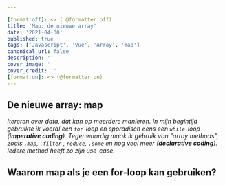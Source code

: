 ```yaml
---

[format:off]: <> ( @formatter:off)
title: 'Map: de nieuwe array'
date: '2021-04-30' 
published: true
tags: ['Javascript', 'Vue', 'Array', 'map']
canonical_url: false 
description: ''
cover_image: '' 
cover_credit: ''
[format:on]: <> (@formatter:on)
---
```


## De nieuwe array: map

*Itereren over data, dat kan op meerdere manieren. In mijn begintijd gebruikte ik vooral een `for`-loop en sporadisch
eens een `while`-loop (**imperative coding**). Tegenwoordig maak ik gebruik van "array methods", zoals `.map`, `.filter`
, `reduce`, `.some` en nog veel meer (**declarative coding**). Iedere method heeft zo zijn use-case.*

## Waarom map als je een for-loop kan gebruiken?
